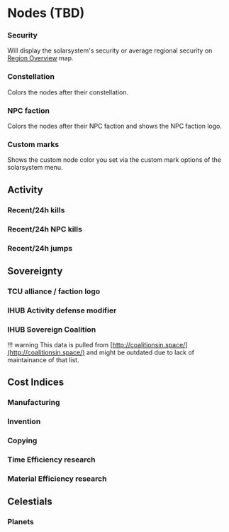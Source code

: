 # Nodes (TBD)

### Security
Will display the solarsystem's security or average regional security on [Region Overview](https://eveeye.readthedocs.io/en/latest/map/layout/) map.
### Constellation
Colors the nodes after their constellation.
### NPC faction
Colors the nodes after their NPC faction and shows the NPC faction logo.
### Custom marks
Shows the custom node color you set via the custom mark options of the solarsystem menu.

## Activity
### Recent/24h kills
### Recent/24h NPC kills
### Recent/24h jumps

## Sovereignty
### TCU alliance / faction logo
### IHUB Activity defense modifier
### IHUB Sovereign Coalition
!!! warning
    This data is pulled from [http://coalitionsin.space/](http://coalitionsin.space/) and might be outdated due to lack of maintainance of that list.

## Cost Indices
### Manufacturing
### Invention
### Copying
### Time Efficiency research
### Material Efficiency research

## Celestials
### Planets
<!--stackedit_data:
eyJoaXN0b3J5IjpbMTU1NDM2NTk3OCwtMTYzMjIzNjMyNiwxNz
cxOTQ5MzQ2LDE1OTczOTQyMzddfQ==
-->